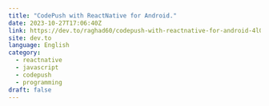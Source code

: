 ```yaml
---
title: "CodePush with ReactNative for Android."
date: 2023-10-27T17:06:40Z
link: https://dev.to/raghad60/codepush-with-reactnative-for-android-4l02?utm_medium=RSS&utm_source=news.12bit.vn
site: dev.to
language: English
category:
  - reactnative
  - javascript
  - codepush
  - programming
draft: false
---
```

